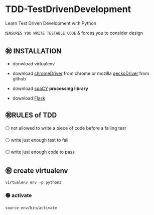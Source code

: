 # TDD-TestDrivenDevelopment
Learn Test Driven Development with Python

`❗ENSURES YOU WRITE TESTABLE CODE` & forces you to consider design

## ㊗️ INSTALLATION
- donwload virtualenv

- download [chromeDriver](https://chromedriver.chromium.org/) from chrome or mozilla [geckoDriver](https://github.com/mozilla/geckodriver) from github

- download [spaCY](https://spacy.io/) **processing library**

- download [Flask](https://flask.palletsprojects.com/en/2.2.x/installation/)

## ㊗️RULES of TDD
⚪ not allowed to write a piece of code before a failing test 

⚪ write just enough test to fail 

⚪ write just enough code to pass 
## ㊗️ create virtualenv
    virtualenv env -p python3 
### 🟢 activate
    source env/bin/activate

